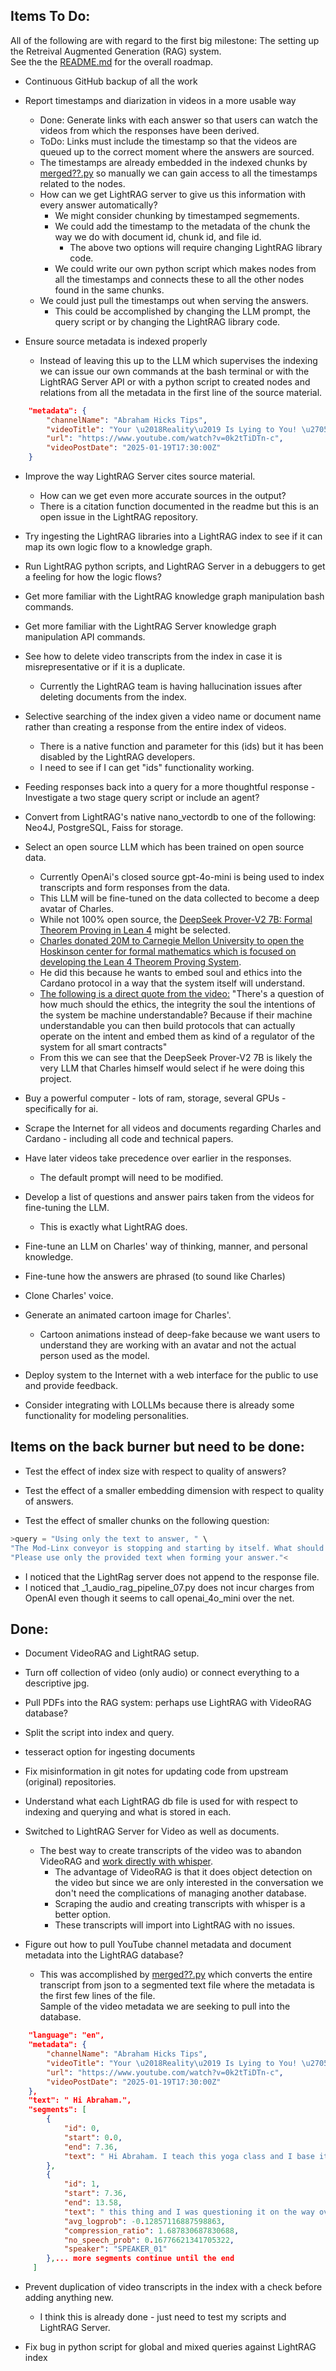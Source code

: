 ## Items To Do:
All of the following are with regard to the first big milestone: The setting up the Retreival Augmented Generation (RAG) system.  
See the the [README.md](https://github.com/johnshearing/deep_avatar/blob/main/README.md) for the overall roadmap.  

- Continuous GitHub backup of all the work

- Report timestamps and diarization in videos in a more usable way
  -  Done: Generate links with each answer so that users can watch the videos from which the responses have been derived.  
  -  ToDo: Links must include the timestamp so that the videos are queued up to the correct moment where the answers are sourced.
    -  The timestamps are already embedded in the indexed chunks by [merged??.py](https://github.com/johnshearing/scrape_yt_mk_transcripts) so manually we can gain access to all the timestamps related to the nodes.
    -  How can we get LightRAG server to give us this information with every answer automatically?
       -  We might consider chunking by timestamped segmements.
       -  We could add the timestamp to the metadata of the chunk the way we do with document id, chunk id, and file id.
          - The above two options will require changing LightRAG library code.
        - We could write our own python script which makes nodes from all the timestamps and connects these to all the other nodes found in the same chunks. 
    -  We could just pull the timestamps out when serving the answers.
       - This could be accomplished by changing the LLM prompt, the query script or by changing the LightRAG library code.
     
- Ensure source metadata is indexed properly
  - Instead of leaving this up to the LLM which supervises the indexing we can issue our own commands at the bash terminal or with the LightRAG Server API or with a python script to created nodes and relations from all the metadata in the first line of the source material.
 
```json
    "metadata": {
        "channelName": "Abraham Hicks Tips",
        "videoTitle": "Your \u2018Reality\u2019 Is Lying to You! \u2705 Abraham Hicks 2025",
        "url": "https://www.youtube.com/watch?v=0k2tTiDTn-c",
        "videoPostDate": "2025-01-19T17:30:00Z"
    }
```

- Improve the way LightRAG Server cites source material.
  - How can we get even more accurate sources in the output?  
  - There is a citation function documented in the readme but this is an open issue in the LightRAG repository.

- Try ingesting the LightRAG libraries into a LightRAG index to see if it can map its own logic flow to a knowledge graph.

- Run LightRAG python scripts, and LightRAG Server in a debuggers to get a feeling for how the logic flows?

- Get more familiar with the LightRAG knowledge graph manipulation bash commands.
- Get more familiar with the LightRAG Server knowledge graph manipulation API commands. 

- See how to delete video transcripts from the index in case it is misrepresentative or if it is a duplicate.  
  - Currently the LightRAG team is having hallucination issues after deleting documents from the index.
    
- Selective searching of the index given a video name or document name rather than creating a response from the entire index of videos.
  - There is a native function and parameter for this (ids) but it has been disabled by the LightRAG developers.
  - I need to see if I can get "ids" functionality working.  

- Feeding responses back into a query for a more thoughtful response - Investigate a two stage query script or include an agent?  

- Convert from LightRAG's native nano_vectordb to one of the following: Neo4J, PostgreSQL, Faiss for storage.

- Select an open source LLM which has been trained on open source data.
  - Currently OpenAi's closed source gpt-4o-mini is being used to index transcripts and form responses from the data.
  - This LLM will be fine-tuned on the data collected to become a deep avatar of Charles.  
  - While not 100% open source, the [DeepSeek Prover-V2 7B: Formal Theorem Proving in Lean 4](https://youtu.be/Y-bsdjB21DI?si=F_IE_eNrnWjpMoDZ) might be selected.
  - [Charles donated 20M to Carnegie Mellon University to open the Hoskinson center for formal mathematics which is focused on developing the Lean 4 Theorem Proving System](https://youtu.be/gCLJOrJFLZQ?si=KDRdKWIFGNrXlZFF&t=258).
  - He did this because he wants to embed soul and ethics into the Cardano protocol in a way that the system itself will understand.  
  - [The following is a direct quote from the video:](https://www.youtube.com/watch?v=H9wAyW_EcDA&t=1462s) "There's a question of how much should the ethics, the integrity the soul the intentions of the system be machine understandable? Because if their machine understandable you can then build protocols that can actually operate on the intent and embed them as kind of a regulator of the system for all smart contracts"
  - From this we can see that the DeepSeek Prover-V2 7B is likely the very LLM that Charles himself would select if he were doing this project.

- Buy a powerful computer - lots of ram, storage, several GPUs - specifically for ai.

- Scrape the Internet for all videos and documents regarding Charles and Cardano - including all code and technical papers.

- Have later videos take precedence  over earlier in the responses.  
  - The default prompt will need to be modified.
  
- Develop a list of questions and answer pairs taken from the videos for fine-tuning the LLM.
  - This is exactly what LightRAG does.

- Fine-tune an LLM on Charles' way of thinking, manner, and personal knowledge.  
- Fine-tune how the answers are phrased (to sound like Charles)
- Clone Charles' voice.
- Generate an animated cartoon image for Charles'.  
  - Cartoon animations instead of deep-fake because we want users to understand they are working with an avatar and not the actual person used as the model.

- Deploy system to the Internet with a web interface for the public to use and provide feedback.  

- Consider integrating with LOLLMs because there is already some functionality for modeling personalities.

## Items on the back burner but need to be done:  
- Test the effect of index size with respect to quality of answers?

- Test the effect of a smaller embedding dimension with respect to quality of answers. 

- Test the effect of smaller chunks on the following question:

```python
>query = "Using only the text to answer, " \
"The Mod-Linx conveyor is stopping and starting by itself. What should I do? , "\
"Please use only the provided text when forming your answer."<
```

- I noticed that the LightRag server does not append to the response file.  
- I noticed that _1_audio_rag_pipeline_07.py does not incur charges from OpenAI even though it seems to call openai_4o_mini over the net. 

## Done:
- Document VideoRAG and LightRAG setup.  
- Turn off collection of video (only audio) or connect everything to a descriptive jpg.  
- Pull PDFs into the RAG system: perhaps use LightRAG with VideoRAG database? 
- Split the script into index and query.   
- tesseract option for ingesting documents   
- Fix misinformation in git notes for updating code from upstream (original) repositories.    
- Understand what each LightRAG db file is used for with respect to indexing and querying and what is stored in each.

- Switched to LightRAG Server for Video as well as documents.   
  - The best way to create transcripts of the video was to abandon VideoRAG and [work directly with whisper](https://github.com/johnshearing/scrape_yt_mk_transcripts).  
    - The advantage of VideoRAG is that it does object detection on the video but since we are only interested in the conversation we don't need the complications of managing another database.  
    - Scraping the audio and creating transcripts with whisper is a better option.  
    - These transcripts will import into LightRAG with no issues.

- Figure out how to pull YouTube channel metadata and document metadata into the LightRAG database?
  - This was accomplished by [merged??.py](https://github.com/johnshearing/scrape_yt_mk_transcripts) which converts the entire transcript from json to a segmented text file where the metadata is the first few lines of the file.  
Sample of the video metadata we are seeking to pull into the database.
```json
    "language": "en",
    "metadata": {
        "channelName": "Abraham Hicks Tips",
        "videoTitle": "Your \u2018Reality\u2019 Is Lying to You! \u2705 Abraham Hicks 2025",
        "url": "https://www.youtube.com/watch?v=0k2tTiDTn-c",
        "videoPostDate": "2025-01-19T17:30:00Z"
    },
    "text": " Hi Abraham.",
    "segments": [
        {
            "id": 0,
            "start": 0.0,
            "end": 7.36,
            "text": " Hi Abraham. I teach this yoga class and I base it on law of attraction and I say"
        },
        {
            "id": 1,
            "start": 7.36,
            "end": 13.58,
            "text": " this thing and I was questioning it on the way over here. I say if we really did",
            "avg_logprob": -0.12857116887598863,
            "compression_ratio": 1.687830687830688,
            "no_speech_prob": 0.16776621341705322,
            "speaker": "SPEAKER_01"
        },... more segments continue until the end
     ]
```

- Prevent duplication of video transcripts in the index with a check before adding anything new.
  - I think this is already done - just need to test my scripts and LightRAG Server.
       
- Fix bug in python script for global and mixed queries against LightRAG index  

